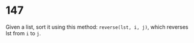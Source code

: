 [_metadata_:difficulty]:-  "Hard"
[_metadata_:tags]:-        "list order"

# 147

Given a list, sort it using this method: `reverse(lst, i, j)`, which reverses lst from `i` to `j`.
